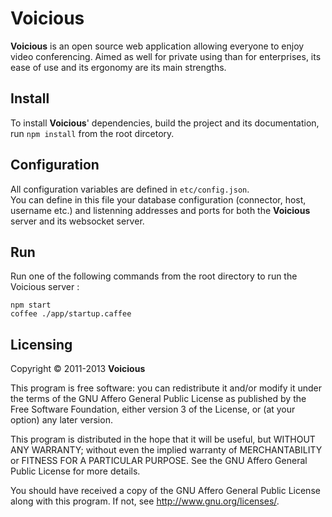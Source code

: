 # Voicious

**Voicious** is an open source web application allowing everyone to enjoy video conferencing.
Aimed as well for private using than for enterprises, its ease of use and its ergonomy are its main strengths.

## Install

To install **Voicious**' dependencies, build the project and its documentation, run `npm install` from the root dircetory.  

## Configuration

All configuration variables are defined in `etc/config.json`.  
You can define in this file your database configuration (connector, host, username etc.) and listenning addresses and ports for both the **Voicious** server and its websocket server.

## Run

Run one of the following commands from the root directory to run the Voicious server :  
<pre><code>npm start
coffee ./app/startup.caffee</code></pre>

## Licensing

Copyright &copy; 2011-2013  **Voicious**  
  
This program is free software: you can redistribute it and/or modify it under the terms of the
GNU Affero General Public License as published by the Free Software Foundation, either version
3 of the License, or (at your option) any later version.  
  
This program is distributed in the hope that it will be useful, but WITHOUT ANY WARRANTY;
without even the implied warranty of MERCHANTABILITY or FITNESS FOR A PARTICULAR PURPOSE.
See the GNU Affero General Public License for more details.  
  
You should have received a copy of the GNU Affero General Public License along with this
program. If not, see <http://www.gnu.org/licenses/>.  
